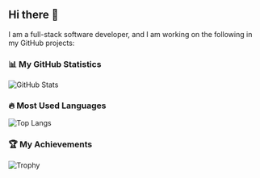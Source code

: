 ## Hi there 👋

I am a full-stack software developer, and I am working on the following in my GitHub projects:

### 📊 My GitHub Statistics
![GitHub Stats](https://github-readme-stats.vercel.app/api?username=drytea&show_icons=true&theme=radical)

### 🔥 Most Used Languages
![Top Langs](https://github-readme-stats.vercel.app/api/top-langs/?username=drytea&layout=compact&theme=tokyonight)

### 🏆 My Achievements
![Trophy](https://github-profile-trophy.vercel.app/?username=drytea&theme=gruvbox)
